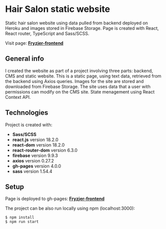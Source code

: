 # Hair Salon static website

Static hair salon website using data pulled from backend deployed on Heroku and images stored in Firebase Storage. Page is created with React, React router, TypeScript and Sass/SCSS.

Visit page: **[Fryzjer-frontend](https://grzegorzwirtek.github.io/fryzjer-frontend/)**

## General info

I created the website as part of a project involving three parts: backend, CMS and static website. This is a static page, using text data, retrieved from the backend using Axios queries. Images for the site are stored and downloaded from Firebase Storage. The site uses data that a user with permissions can modify on the CMS site. State menagement using React Context API.

## Technologies

Project is created with:

- **Sass/SCSS**
- **react.js** version 18.2.0
- **react-dom** version 18.2.0
- **react-router-dom** version 6.3.0
- **firebase** version 9.9.3
- **axios** version 0.27.2
- **gh-pages** version 4.0.0
- **sass** version 1.54.4

## Setup

Page is deployed to gh-pages: **[Fryzjer-frontend](https://grzegorzwirtek.github.io/fryzjer-frontend/)**

The project can be also run locally using npm (localhost:3000):

```
$ npm install
$ npm run start
```
